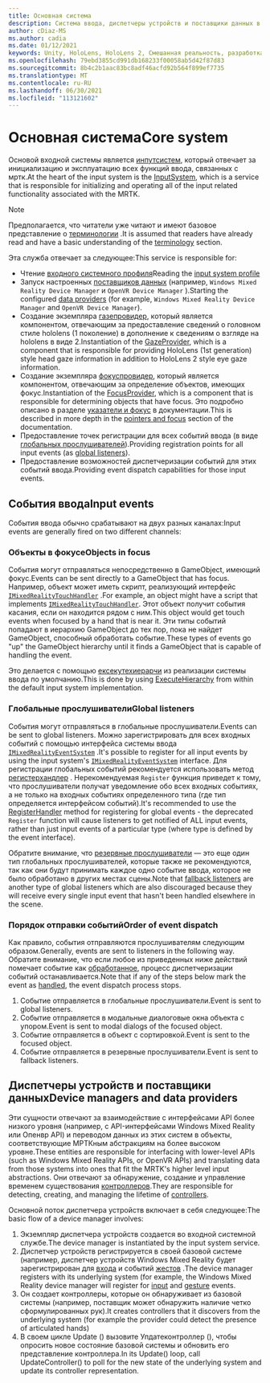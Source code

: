 ```yaml
---
title: Основная система
description: Система ввода, диспетчеры устройств и поставщики данных в МРТК
author: cDiaz-MS
ms.author: cadia
ms.date: 01/12/2021
keywords: Unity, HoloLens, HoloLens 2, Смешанная реальность, разработка, МРТК, события
ms.openlocfilehash: 79ebd3855cd991db168233f00058ab5d42f87d83
ms.sourcegitcommit: 8b4c2b1aac83bc8adf46acfd92b564f899ef7735
ms.translationtype: MT
ms.contentlocale: ru-RU
ms.lasthandoff: 06/30/2021
ms.locfileid: "113121602"
---
```

# <a name="core-system"></a><span data-ttu-id="1de93-104">Основная система</span><span class="sxs-lookup"><span data-stu-id="1de93-104">Core system</span></span>

<span data-ttu-id="1de93-105">Основой входной системы является [инпутсистем](../features/input/overview.md), который отвечает за инициализацию и эксплуатацию всех функций ввода, связанных с мртк.</span><span class="sxs-lookup"><span data-stu-id="1de93-105">At the heart of the input system is the [InputSystem](../features/input/overview.md), which is a service that is responsible for initializing and operating all of the input related functionality associated with the MRTK.</span></span>

> [!NOTE]
> <span data-ttu-id="1de93-106">Предполагается, что читатели уже читают и имеют базовое представление о [терминологии](terminology.md) .</span><span class="sxs-lookup"><span data-stu-id="1de93-106">It is assumed that readers have already read and have a basic understanding of the [terminology](terminology.md) section.</span></span>

<span data-ttu-id="1de93-107">Эта служба отвечает за следующее:</span><span class="sxs-lookup"><span data-stu-id="1de93-107">This service is responsible for:</span></span>

- <span data-ttu-id="1de93-108">Чтение [входного системного профиля](../configuration/mixed-reality-configuration-guide.md#input-system-settings)</span><span class="sxs-lookup"><span data-stu-id="1de93-108">Reading the [input system profile](../configuration/mixed-reality-configuration-guide.md#input-system-settings)</span></span>
- <span data-ttu-id="1de93-109">Запуск настроенных [поставщиков данных](../features/input/input-providers.md) (например, `Windows Mixed Reality Device Manager` и `OpenVR Device Manager` ).</span><span class="sxs-lookup"><span data-stu-id="1de93-109">Starting the configured [data providers](../features/input/input-providers.md) (for example, `Windows Mixed Reality Device Manager` and `OpenVR Device Manager`).</span></span>
- <span data-ttu-id="1de93-110">Создание экземпляра [газепровидер](xref:Microsoft.MixedReality.Toolkit.Input.IMixedRealityGazeProvider), который является компонентом, отвечающим за предоставление сведений о головном стиле hololens (1 поколение) в дополнение к сведениям о взгляде на hololens в виде 2.</span><span class="sxs-lookup"><span data-stu-id="1de93-110">Instantiation of the [GazeProvider](xref:Microsoft.MixedReality.Toolkit.Input.IMixedRealityGazeProvider), which is a component that is responsible for providing HoloLens (1st generation) style head gaze information in addition to HoloLens 2 style eye gaze information.</span></span>
- <span data-ttu-id="1de93-111">Создание экземпляра [фокуспровидер](xref:Microsoft.MixedReality.Toolkit.Input.IMixedRealityFocusProvider), который является компонентом, отвечающим за определение объектов, имеющих фокус.</span><span class="sxs-lookup"><span data-stu-id="1de93-111">Instantiation of the [FocusProvider](xref:Microsoft.MixedReality.Toolkit.Input.IMixedRealityFocusProvider), which is a component that is responsible for determining objects that have focus.</span></span> <span data-ttu-id="1de93-112">Это подробно описано в разделе [указатели и фокус](controllers-pointers-and-focus.md#pointers-and-focus) в документации.</span><span class="sxs-lookup"><span data-stu-id="1de93-112">This is described in more depth in the [pointers and focus](controllers-pointers-and-focus.md#pointers-and-focus) section of the documentation.</span></span>
- <span data-ttu-id="1de93-113">Предоставление точек регистрации для всех событий ввода (в виде [глобальных прослушивателей](#global-listeners)).</span><span class="sxs-lookup"><span data-stu-id="1de93-113">Providing registration points for all input events (as [global listeners](#global-listeners)).</span></span>
- <span data-ttu-id="1de93-114">Предоставление возможностей диспетчеризации событий для этих событий ввода.</span><span class="sxs-lookup"><span data-stu-id="1de93-114">Providing event dispatch capabilities for those input events.</span></span>

## <a name="input-events"></a><span data-ttu-id="1de93-115">События ввода</span><span class="sxs-lookup"><span data-stu-id="1de93-115">Input events</span></span>

<span data-ttu-id="1de93-116">События ввода обычно срабатывают на двух разных каналах:</span><span class="sxs-lookup"><span data-stu-id="1de93-116">Input events are generally fired on two different channels:</span></span>

### <a name="objects-in-focus"></a><span data-ttu-id="1de93-117">Объекты в фокусе</span><span class="sxs-lookup"><span data-stu-id="1de93-117">Objects in focus</span></span>

<span data-ttu-id="1de93-118">События могут отправляться непосредственно в GameObject, имеющий фокус.</span><span class="sxs-lookup"><span data-stu-id="1de93-118">Events can be sent directly to a GameObject that has focus.</span></span> <span data-ttu-id="1de93-119">Например, объект может иметь скрипт, реализующий интерфейс [`IMixedRealityTouchHandler`](xref:Microsoft.MixedReality.Toolkit.Input.IMixedRealityTouchHandler) .</span><span class="sxs-lookup"><span data-stu-id="1de93-119">For example, an object might have a script that implements [`IMixedRealityTouchHandler`](xref:Microsoft.MixedReality.Toolkit.Input.IMixedRealityTouchHandler).</span></span>
<span data-ttu-id="1de93-120">Этот объект получит события касания, если он находится рядом с ним.</span><span class="sxs-lookup"><span data-stu-id="1de93-120">This object would get touch events when focused by a hand that is near it.</span></span> <span data-ttu-id="1de93-121">Эти типы событий попадают в иерархию GameObject до тех пор, пока не найдет GameObject, способный обработать событие.</span><span class="sxs-lookup"><span data-stu-id="1de93-121">These types of events go "up" the GameObject hierarchy until it finds a GameObject that is capable of handling the event.</span></span>

<span data-ttu-id="1de93-122">Это делается с помощью [ексекутехиерарчи](https://docs.unity3d.com/ScriptReference/EventSystems.ExecuteEvents.ExecuteHierarchy.html) из реализации системы ввода по умолчанию.</span><span class="sxs-lookup"><span data-stu-id="1de93-122">This is done by using [ExecuteHierarchy](https://docs.unity3d.com/ScriptReference/EventSystems.ExecuteEvents.ExecuteHierarchy.html) from within the default input system implementation.</span></span>

### <a name="global-listeners"></a><span data-ttu-id="1de93-123">Глобальные прослушиватели</span><span class="sxs-lookup"><span data-stu-id="1de93-123">Global listeners</span></span>

<span data-ttu-id="1de93-124">События могут отправляться в глобальные прослушиватели.</span><span class="sxs-lookup"><span data-stu-id="1de93-124">Events can be sent to global listeners.</span></span> <span data-ttu-id="1de93-125">Можно зарегистрировать для всех входных событий с помощью интерфейса системы ввода [`IMixedRealityEventSystem`](xref:Microsoft.MixedReality.Toolkit.IMixedRealityEventSystem) .</span><span class="sxs-lookup"><span data-stu-id="1de93-125">It's possible to register for all input events by using the input system's [`IMixedRealityEventSystem`](xref:Microsoft.MixedReality.Toolkit.IMixedRealityEventSystem) interface.</span></span> <span data-ttu-id="1de93-126">Для регистрации глобальных событий рекомендуется использовать метод [регистерхандлер](xref:Microsoft.MixedReality.Toolkit.IMixedRealityEventSystem.RegisterHandler%2A) . Нерекомендуемая `Register` функция приведет к тому, что прослушиватели получат уведомление обо всех входных событиях, а не только на входных событиях определенного типа (где тип определяется интерфейсом событий).</span><span class="sxs-lookup"><span data-stu-id="1de93-126">It's recommended to use the [RegisterHandler](xref:Microsoft.MixedReality.Toolkit.IMixedRealityEventSystem.RegisterHandler%2A) method for registering for global events - the deprecated `Register` function will cause listeners to get notified of ALL input events, rather than just input events of a particular type (where type is defined by the event interface).</span></span>

<span data-ttu-id="1de93-127">Обратите внимание, что [резервные прослушиватели](xref:Microsoft.MixedReality.Toolkit.Input.MixedRealityInputSystem.PushFallbackInputHandler%2A) — это еще один тип глобальных прослушивателей, которые также не рекомендуются, так как они будут принимать каждое одно событие ввода, которое не было обработано в других местах сцены.</span><span class="sxs-lookup"><span data-stu-id="1de93-127">Note that [fallback listeners](xref:Microsoft.MixedReality.Toolkit.Input.MixedRealityInputSystem.PushFallbackInputHandler%2A) are another type of global listeners which are also discouraged because they will receive every single input event that hasn't been handled elsewhere in the scene.</span></span>

### <a name="order-of-event-dispatch"></a><span data-ttu-id="1de93-128">Порядок отправки событий</span><span class="sxs-lookup"><span data-stu-id="1de93-128">Order of event dispatch</span></span>

<span data-ttu-id="1de93-129">Как правило, события отправляются прослушивателям следующим образом.</span><span class="sxs-lookup"><span data-stu-id="1de93-129">Generally, events are sent to listeners in the following way.</span></span> <span data-ttu-id="1de93-130">Обратите внимание, что если любое из приведенных ниже действий помечает событие как [обработанное](https://docs.unity3d.com/ScriptReference/EventSystems.AbstractEventData-used.html), процесс диспетчеризации событий останавливается.</span><span class="sxs-lookup"><span data-stu-id="1de93-130">Note that if any of the steps below mark the event as [handled](https://docs.unity3d.com/ScriptReference/EventSystems.AbstractEventData-used.html), the event dispatch process stops.</span></span>

1. <span data-ttu-id="1de93-131">Событие отправляется в глобальные прослушиватели.</span><span class="sxs-lookup"><span data-stu-id="1de93-131">Event is sent to global listeners.</span></span>
2. <span data-ttu-id="1de93-132">Событие отправляется в модальные диалоговые окна объекта с упором.</span><span class="sxs-lookup"><span data-stu-id="1de93-132">Event is sent to modal dialogs of the focused object.</span></span>
3. <span data-ttu-id="1de93-133">Событие отправляется в объект с сортировкой.</span><span class="sxs-lookup"><span data-stu-id="1de93-133">Event is sent to the focused object.</span></span>
4. <span data-ttu-id="1de93-134">Событие отправляется в резервные прослушиватели.</span><span class="sxs-lookup"><span data-stu-id="1de93-134">Event is sent to fallback listeners.</span></span>

## <a name="device-managers-and-data-providers"></a><span data-ttu-id="1de93-135">Диспетчеры устройств и поставщики данных</span><span class="sxs-lookup"><span data-stu-id="1de93-135">Device managers and data providers</span></span>

<span data-ttu-id="1de93-136">Эти сущности отвечают за взаимодействие с интерфейсами API более низкого уровня (например, с API-интерфейсами Windows Mixed Reality или Опенвр API) и переводом данных из этих систем в объекты, соответствующие МРТКным абстракциям на более высоком уровне.</span><span class="sxs-lookup"><span data-stu-id="1de93-136">These entities are responsible for interfacing with lower-level APIs (such as Windows Mixed Reality APIs, or OpenVR APIs) and translating data from those systems into ones that fit the MRTK's higher level input abstractions.</span></span> <span data-ttu-id="1de93-137">Они отвечают за обнаружение, создание и управление временем существования [контроллеров](controllers-pointers-and-focus.md#controllers).</span><span class="sxs-lookup"><span data-stu-id="1de93-137">They are responsible for detecting, creating, and managing the lifetime of [controllers](controllers-pointers-and-focus.md#controllers).</span></span>

<span data-ttu-id="1de93-138">Основной поток диспетчера устройств включает в себя следующее:</span><span class="sxs-lookup"><span data-stu-id="1de93-138">The basic flow of a device manager involves:</span></span>

1. <span data-ttu-id="1de93-139">Экземпляр диспетчера устройств создается во входной системной службе.</span><span class="sxs-lookup"><span data-stu-id="1de93-139">The device manager is instantiated by the input system service.</span></span>
2. <span data-ttu-id="1de93-140">Диспетчер устройств регистрируется в своей базовой системе (например, диспетчер устройств Windows Mixed Reality будет зарегистрирован для [входа](../features/input/input-events.md) и событий [жестов](../features/input/gestures.md#gesture-events) .</span><span class="sxs-lookup"><span data-stu-id="1de93-140">The device manager registers with its underlying system (for example, the Windows Mixed Reality device manager will register for [input](../features/input/input-events.md) and [gesture](../features/input/gestures.md#gesture-events) events.</span></span>
3. <span data-ttu-id="1de93-141">Он создает контроллеры, которые он обнаруживает из базовой системы (например, поставщик может обнаружить наличие четко сформулированных рук).</span><span class="sxs-lookup"><span data-stu-id="1de93-141">It creates controllers that it discovers from the underlying system (for example the provider could detect the presence of articulated hands)</span></span>
4. <span data-ttu-id="1de93-142">В своем цикле Update () вызовите Упдатеконтроллер (), чтобы опросить новое состояние базовой системы и обновить его представление контроллера.</span><span class="sxs-lookup"><span data-stu-id="1de93-142">In its Update() loop, call UpdateController() to poll for the new state of the underlying system and update its controller representation.</span></span>
